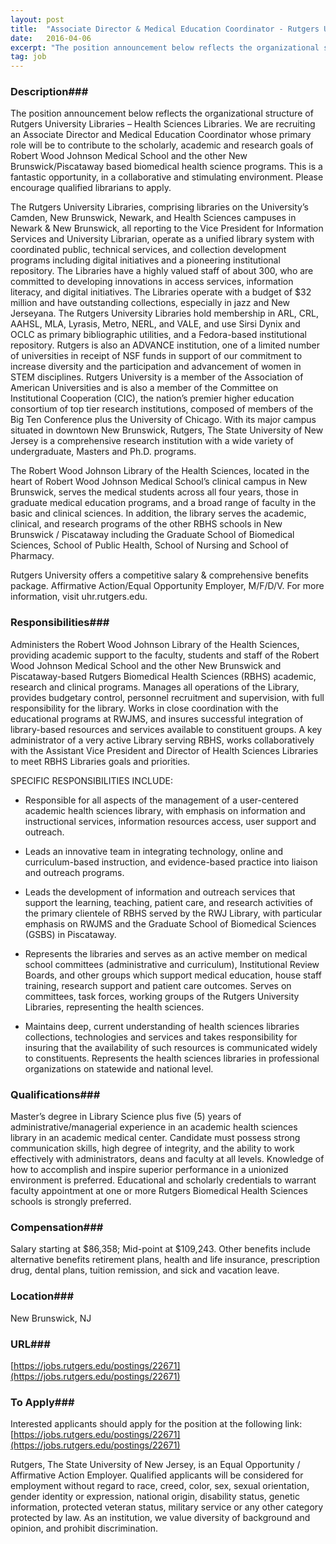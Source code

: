 ```yaml
---
layout: post
title:  "Associate Director & Medical Education Coordinator - Rutgers University"
date:   2016-04-06
excerpt: "The position announcement below reflects the organizational structure of Rutgers University Libraries – Health Sciences Libraries. We are recruiting an Associate Director and Medical Education Coordinator whose primary role will be to contribute to the scholarly, academic and research goals of Robert Wood Johnson Medical School and the other New..."
tag: job
---
```


### Description###

The position announcement below reflects the organizational structure of Rutgers University Libraries – Health Sciences Libraries.  We are recruiting an Associate Director and Medical Education Coordinator whose primary role will be to contribute to the scholarly, academic and research goals of Robert Wood Johnson Medical School and the other New Brunswick/Piscataway based biomedical health science programs.    This is a fantastic opportunity, in a collaborative and stimulating environment.  Please encourage qualified librarians to apply.

The Rutgers University Libraries, comprising libraries on the University’s Camden, New Brunswick, Newark, and Health Sciences campuses in Newark & New Brunswick, all reporting to the Vice President for Information Services and University Librarian, operate as a unified library system with coordinated public, technical services, and collection development programs including digital initiatives and a pioneering institutional repository. The Libraries have a highly valued staff of about 300, who are committed to developing innovations in access services, information literacy, and digital initiatives. The Libraries operate with a budget of $32 million and have outstanding collections, especially in jazz and New Jerseyana. The Rutgers University Libraries hold membership in ARL, CRL, AAHSL, MLA, Lyrasis, Metro, NERL, and VALE, and use Sirsi Dynix and OCLC as primary bibliographic utilities, and a Fedora-based institutional repository. Rutgers is also an ADVANCE institution, one of a limited number of universities in receipt of NSF funds in support of our commitment to increase diversity and the participation and advancement of women in STEM disciplines. Rutgers University is a member of the Association of American Universities and is also a member of the Committee on Institutional Cooperation (CIC), the nation’s premier higher education consortium of top tier research institutions, composed of members of the Big Ten Conference plus the University of Chicago. With its major campus situated in downtown New Brunswick, Rutgers, The State University of New Jersey is a comprehensive research institution with a wide variety of undergraduate, Masters and Ph.D. programs.

The Robert Wood Johnson Library of the Health Sciences, located in the heart of Robert Wood Johnson Medical School’s clinical campus in New Brunswick, serves the medical students across all four years, those in graduate medical education programs, and a broad range of faculty in the basic and clinical sciences. In addition, the library serves the academic, clinical, and research programs of the other RBHS schools in New Brunswick / Piscataway including the Graduate School of Biomedical Sciences, School of Public Health, School of Nursing and School of Pharmacy.

Rutgers University offers a competitive salary & comprehensive benefits package. Affirmative Action/Equal Opportunity Employer, M/F/D/V. For more information, visit uhr.rutgers.edu.


### Responsibilities###

Administers the Robert Wood Johnson Library of the Health Sciences, providing academic support to the faculty, students and staff of the Robert Wood Johnson Medical School and the other New Brunswick and Piscataway-based Rutgers Biomedical Health Sciences (RBHS) academic, research and clinical programs. Manages all operations of the Library, provides budgetary control, personnel recruitment and supervision, with full responsibility for the library. Works in close coordination with the educational programs at RWJMS, and insures successful integration of library-based resources and services available to constituent groups. A key administrator of a very active Library serving RBHS, works collaboratively with the Assistant Vice President and Director of Health Sciences Libraries to meet RBHS Libraries goals and priorities.

SPECIFIC RESPONSIBILITIES INCLUDE:

* Responsible for all aspects of the management of a user-centered academic health sciences library, with emphasis on information and instructional services, information resources access, user support and outreach.

* Leads an innovative team in integrating technology, online and curriculum-based instruction, and evidence-based practice into liaison and outreach programs.

* Leads the development of information and outreach services that support the learning, teaching, patient care, and research activities of the primary clientele of RBHS served by the RWJ Library, with particular emphasis on RWJMS and the Graduate School of Biomedical Sciences (GSBS) in Piscataway.

* Represents the libraries and serves as an active member on medical school committees (administrative and curriculum), Institutional Review Boards, and other groups which support medical education, house staff training, research support and patient care outcomes. Serves on committees, task forces, working groups of the Rutgers University Libraries, representing the health sciences.

* Maintains deep, current understanding of health sciences libraries collections, technologies and services and takes responsibility for insuring that the availability of such resources is communicated widely to constituents. Represents the health sciences libraries in professional organizations on statewide and national level.



### Qualifications###

Master’s degree in Library Science plus five (5) years of administrative/managerial experience in an academic health sciences library in an academic medical center. Candidate must possess strong communication skills, high degree of integrity, and the ability to work effectively with administrators, deans and faculty at all levels. Knowledge of how to accomplish and inspire superior performance in a unionized environment is preferred. Educational and scholarly credentials to warrant faculty appointment at one or more Rutgers Biomedical Health Sciences schools is strongly preferred.


### Compensation###

Salary starting at $86,358; Mid-point at $109,243. Other benefits include alternative benefits retirement plans, health and life insurance, prescription drug, dental plans, tuition remission, and sick and vacation leave.


### Location###

New Brunswick, NJ


### URL###

 [https://jobs.rutgers.edu/postings/22671](https://jobs.rutgers.edu/postings/22671)

### To Apply###

Interested applicants should apply for the position at the following link:  [https://jobs.rutgers.edu/postings/22671](https://jobs.rutgers.edu/postings/22671)

Rutgers, The State University of New Jersey, is an Equal Opportunity / Affirmative Action Employer. Qualified applicants will be considered for employment without regard to race, creed, color, sex, sexual orientation, gender identity or expression, national origin, disability status, genetic information, protected veteran status, military service or any other category protected by law. As an institution, we value diversity of background and opinion, and prohibit discrimination.





